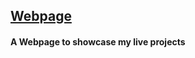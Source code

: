 ## <a href = "https://skshashankkumar41.github.io./"> Webpage </a>
#### A Webpage to showcase my live projects 








